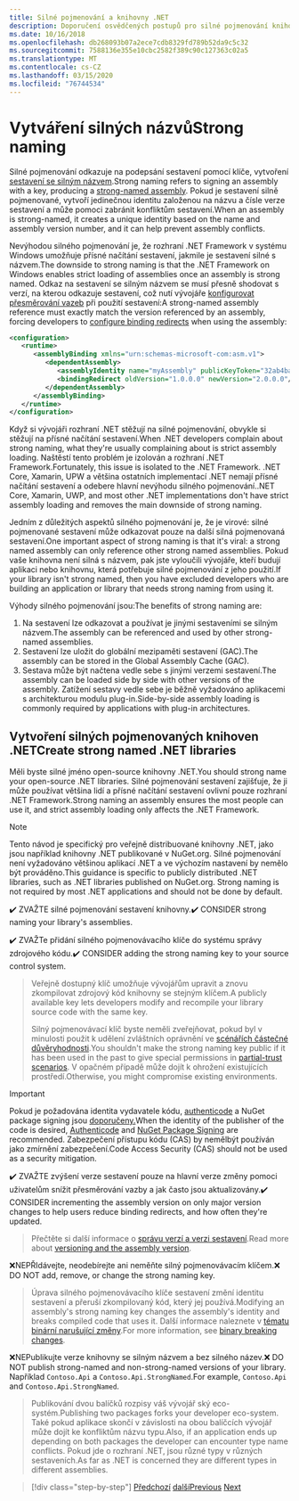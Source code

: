 ```yaml
---
title: Silné pojmenování a knihovny .NET
description: Doporučení osvědčených postupů pro silné pojmenování knihoven .NET.
ms.date: 10/16/2018
ms.openlocfilehash: db268093b07a2ece7cdb8329fd789b52da9c5c32
ms.sourcegitcommit: 7588136e355e10cbc2582f389c90c127363c02a5
ms.translationtype: MT
ms.contentlocale: cs-CZ
ms.lasthandoff: 03/15/2020
ms.locfileid: "76744534"
---
```

# <a name="strong-naming"></a><span data-ttu-id="61601-103">Vytváření silných názvů</span><span class="sxs-lookup"><span data-stu-id="61601-103">Strong naming</span></span>

<span data-ttu-id="61601-104">Silné pojmenování odkazuje na podepsání sestavení pomocí klíče, vytvoření [sestavení se silným názvem](../assembly/strong-named.md).</span><span class="sxs-lookup"><span data-stu-id="61601-104">Strong naming refers to signing an assembly with a key, producing a [strong-named assembly](../assembly/strong-named.md).</span></span> <span data-ttu-id="61601-105">Pokud je sestavení silně pojmenované, vytvoří jedinečnou identitu založenou na názvu a čísle verze sestavení a může pomoci zabránit konfliktům sestavení.</span><span class="sxs-lookup"><span data-stu-id="61601-105">When an assembly is strong-named, it creates a unique identity based on the name and assembly version number, and it can help prevent assembly conflicts.</span></span>

<span data-ttu-id="61601-106">Nevýhodou silného pojmenování je, že rozhraní .NET Framework v systému Windows umožňuje přísné načítání sestavení, jakmile je sestavení silné s názvem.</span><span class="sxs-lookup"><span data-stu-id="61601-106">The downside to strong naming is that the .NET Framework on Windows enables strict loading of assemblies once an assembly is strong named.</span></span> <span data-ttu-id="61601-107">Odkaz na sestavení se silným názvem se musí přesně shodovat s verzí, na kterou odkazuje sestavení, což nutí vývojáře [konfigurovat přesměrování vazeb](../../framework/configure-apps/redirect-assembly-versions.md) při použití sestavení:</span><span class="sxs-lookup"><span data-stu-id="61601-107">A strong-named assembly reference must exactly match the version referenced by an assembly, forcing developers to [configure binding redirects](../../framework/configure-apps/redirect-assembly-versions.md) when using the assembly:</span></span>

```xml
<configuration>
   <runtime>
      <assemblyBinding xmlns="urn:schemas-microsoft-com:asm.v1">
         <dependentAssembly>
            <assemblyIdentity name="myAssembly" publicKeyToken="32ab4ba45e0a69a1" culture="neutral" />
            <bindingRedirect oldVersion="1.0.0.0" newVersion="2.0.0.0"/>
         </dependentAssembly>
      </assemblyBinding>
   </runtime>
</configuration>
```

<span data-ttu-id="61601-108">Když si vývojáři rozhraní .NET stěžují na silné pojmenování, obvykle si stěžují na přísné načítání sestavení.</span><span class="sxs-lookup"><span data-stu-id="61601-108">When .NET developers complain about strong naming, what they're usually complaining about is strict assembly loading.</span></span> <span data-ttu-id="61601-109">Naštěstí tento problém je izolován a rozhraní .NET Framework.</span><span class="sxs-lookup"><span data-stu-id="61601-109">Fortunately, this issue is isolated to the .NET Framework.</span></span> <span data-ttu-id="61601-110">.NET Core, Xamarin, UPW a většina ostatních implementací .NET nemají přísné načítání sestavení a odebere hlavní nevýhodu silného pojmenování.</span><span class="sxs-lookup"><span data-stu-id="61601-110">.NET Core, Xamarin, UWP, and most other .NET implementations don't have strict assembly loading and removes the main downside of strong naming.</span></span>

<span data-ttu-id="61601-111">Jedním z důležitých aspektů silného pojmenování je, že je virové: silné pojmenované sestavení může odkazovat pouze na další silná pojmenovaná sestavení.</span><span class="sxs-lookup"><span data-stu-id="61601-111">One important aspect of strong naming is that it's viral: a strong named assembly can only reference other strong named assemblies.</span></span> <span data-ttu-id="61601-112">Pokud vaše knihovna není silná s názvem, pak jste vyloučili vývojáře, kteří budují aplikaci nebo knihovnu, která potřebuje silné pojmenování z jeho použití.</span><span class="sxs-lookup"><span data-stu-id="61601-112">If your library isn't strong named, then you have excluded developers who are building an application or library that needs strong naming from using it.</span></span>

<span data-ttu-id="61601-113">Výhody silného pojmenování jsou:</span><span class="sxs-lookup"><span data-stu-id="61601-113">The benefits of strong naming are:</span></span>

1. <span data-ttu-id="61601-114">Na sestavení lze odkazovat a používat je jinými sestaveními se silným názvem.</span><span class="sxs-lookup"><span data-stu-id="61601-114">The assembly can be referenced and used by other strong-named assemblies.</span></span>
2. <span data-ttu-id="61601-115">Sestavení lze uložit do globální mezipaměti sestavení (GAC).</span><span class="sxs-lookup"><span data-stu-id="61601-115">The assembly can be stored in the Global Assembly Cache (GAC).</span></span>
3. <span data-ttu-id="61601-116">Sestava může být načtena vedle sebe s jinými verzemi sestavení.</span><span class="sxs-lookup"><span data-stu-id="61601-116">The assembly can be loaded side by side with other versions of the assembly.</span></span> <span data-ttu-id="61601-117">Zatížení sestavy vedle sebe je běžně vyžadováno aplikacemi s architekturou modulu plug-in.</span><span class="sxs-lookup"><span data-stu-id="61601-117">Side-by-side assembly loading is commonly required by applications with plug-in architectures.</span></span>

## <a name="create-strong-named-net-libraries"></a><span data-ttu-id="61601-118">Vytvoření silných pojmenovaných knihoven .NET</span><span class="sxs-lookup"><span data-stu-id="61601-118">Create strong named .NET libraries</span></span>

<span data-ttu-id="61601-119">Měli byste silné jméno open-source knihovny .NET.</span><span class="sxs-lookup"><span data-stu-id="61601-119">You should strong name your open-source .NET libraries.</span></span> <span data-ttu-id="61601-120">Silné pojmenování sestavení zajišťuje, že ji může používat většina lidí a přísné načítání sestavení ovlivní pouze rozhraní .NET Framework.</span><span class="sxs-lookup"><span data-stu-id="61601-120">Strong naming an assembly ensures the most people can use it, and strict assembly loading only affects the .NET Framework.</span></span>

> [!NOTE]
> <span data-ttu-id="61601-121">Tento návod je specifický pro veřejně distribuované knihovny .NET, jako jsou například knihovny .NET publikované v NuGet.org. Silné pojmenování není vyžadováno většinou aplikací .NET a ve výchozím nastavení by nemělo být prováděno.</span><span class="sxs-lookup"><span data-stu-id="61601-121">This guidance is specific to publicly distributed .NET libraries, such as .NET libraries published on NuGet.org. Strong naming is not required by most .NET applications and should not be done by default.</span></span>

<span data-ttu-id="61601-122">✔️ ZVAŽTE silné pojmenování sestavení knihovny.</span><span class="sxs-lookup"><span data-stu-id="61601-122">✔️ CONSIDER strong naming your library's assemblies.</span></span>

<span data-ttu-id="61601-123">✔️ ZVAŽTe přidání silného pojmenovávacího klíče do systému správy zdrojového kódu.</span><span class="sxs-lookup"><span data-stu-id="61601-123">✔️ CONSIDER adding the strong naming key to your source control system.</span></span>

> <span data-ttu-id="61601-124">Veřejně dostupný klíč umožňuje vývojářům upravit a znovu zkompilovat zdrojový kód knihovny se stejným klíčem.</span><span class="sxs-lookup"><span data-stu-id="61601-124">A publicly available key lets developers modify and recompile your library source code with the same key.</span></span>
>
> <span data-ttu-id="61601-125">Silný pojmenovávací klíč byste neměli zveřejňovat, pokud byl v minulosti použit k udělení zvláštních oprávnění ve [scénářích částečné důvěryhodnosti](../../framework/misc/using-libraries-from-partially-trusted-code.md).</span><span class="sxs-lookup"><span data-stu-id="61601-125">You shouldn't make the strong naming key public if it has been used in the past to give special permissions in [partial-trust scenarios](../../framework/misc/using-libraries-from-partially-trusted-code.md).</span></span> <span data-ttu-id="61601-126">V opačném případě může dojít k ohrožení existujících prostředí.</span><span class="sxs-lookup"><span data-stu-id="61601-126">Otherwise, you might compromise existing environments.</span></span>

> [!IMPORTANT]
> <span data-ttu-id="61601-127">Pokud je požadována identita vydavatele kódu, [authenticode](/windows-hardware/drivers/install/authenticode) a NuGet package signing jsou [doporučeny.](/nuget/create-packages/sign-a-package)</span><span class="sxs-lookup"><span data-stu-id="61601-127">When the identity of the publisher of the code is desired, [Authenticode](/windows-hardware/drivers/install/authenticode) and [NuGet Package Signing](/nuget/create-packages/sign-a-package) are recommended.</span></span> <span data-ttu-id="61601-128">Zabezpečení přístupu kódu (CAS) by nemělbýt používán jako zmírnění zabezpečení.</span><span class="sxs-lookup"><span data-stu-id="61601-128">Code Access Security (CAS) should not be used as a security mitigation.</span></span>

<span data-ttu-id="61601-129">✔️ ZVAŽTE zvýšení verze sestavení pouze na hlavní verze změny pomoci uživatelům snížit přesměrování vazby a jak často jsou aktualizovány.</span><span class="sxs-lookup"><span data-stu-id="61601-129">✔️ CONSIDER incrementing the assembly version on only major version changes to help users reduce binding redirects, and how often they're updated.</span></span>

> <span data-ttu-id="61601-130">Přečtěte si další informace o [správu verzí a verzi sestavení](./versioning.md#assembly-version).</span><span class="sxs-lookup"><span data-stu-id="61601-130">Read more about [versioning and the assembly version](./versioning.md#assembly-version).</span></span>

<span data-ttu-id="61601-131">❌NEPŘIdávejte, neodebírejte ani neměňte silný pojmenovávacím klíčem.</span><span class="sxs-lookup"><span data-stu-id="61601-131">❌ DO NOT add, remove, or change the strong naming key.</span></span>

> <span data-ttu-id="61601-132">Úprava silného pojmenovávacího klíče sestavení změní identitu sestavení a přeruší zkompilovaný kód, který jej používá.</span><span class="sxs-lookup"><span data-stu-id="61601-132">Modifying an assembly's strong naming key changes the assembly's identity and breaks compiled code that uses it.</span></span> <span data-ttu-id="61601-133">Další informace naleznete v [tématu binární narušující změny](./breaking-changes.md#binary-breaking-change).</span><span class="sxs-lookup"><span data-stu-id="61601-133">For more information, see [binary breaking changes](./breaking-changes.md#binary-breaking-change).</span></span>

<span data-ttu-id="61601-134">❌NEPublikujte verze knihovny se silným názvem a bez silného název.</span><span class="sxs-lookup"><span data-stu-id="61601-134">❌ DO NOT publish strong-named and non-strong-named versions of your library.</span></span> <span data-ttu-id="61601-135">Například `Contoso.Api` a `Contoso.Api.StrongNamed`.</span><span class="sxs-lookup"><span data-stu-id="61601-135">For example, `Contoso.Api` and `Contoso.Api.StrongNamed`.</span></span>

> <span data-ttu-id="61601-136">Publikování dvou balíčků rozpisy váš vývojář ský eco-systém.</span><span class="sxs-lookup"><span data-stu-id="61601-136">Publishing two packages forks your developer eco-system.</span></span> <span data-ttu-id="61601-137">Také pokud aplikace skončí v závislosti na obou balíčcích vývojář může dojít ke konfliktům názvu typu.</span><span class="sxs-lookup"><span data-stu-id="61601-137">Also, if an application ends up depending on both packages the developer can encounter type name conflicts.</span></span> <span data-ttu-id="61601-138">Pokud jde o rozhraní .NET, jsou různé typy v různých sestaveních.</span><span class="sxs-lookup"><span data-stu-id="61601-138">As far as .NET is concerned they are different types in different assemblies.</span></span>

>[!div class="step-by-step"]
><span data-ttu-id="61601-139">[Předchozí](cross-platform-targeting.md)
>[další](nuget.md)</span><span class="sxs-lookup"><span data-stu-id="61601-139">[Previous](cross-platform-targeting.md)
[Next](nuget.md)</span></span>
